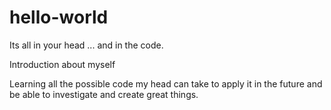 # hello-world
Its all in your head ... and in the code.

Introduction about myself

Learning all the possible code my head can take to apply it in the future and be able to investigate and create great things. 
